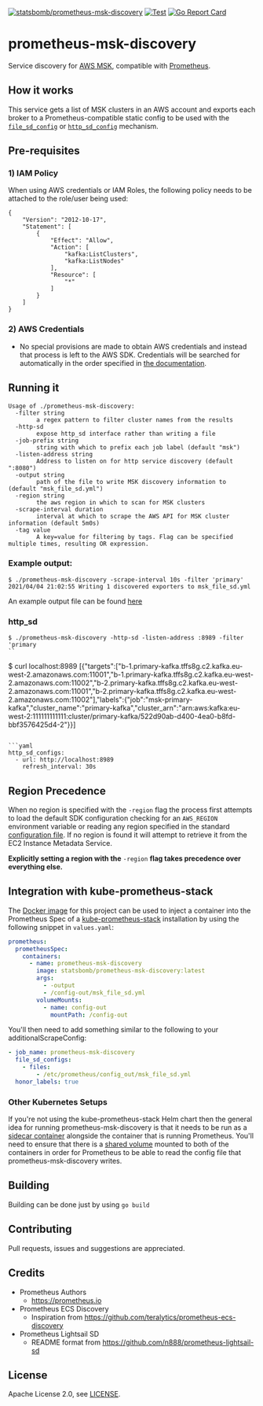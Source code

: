 [![statsbomb/prometheus-msk-discovery](https://img.shields.io/docker/pulls/statsbomb/prometheus-msk-discovery.svg)](https://hub.docker.com/r/statsbomb/prometheus-msk-discovery)
[![Test](https://github.com/statsbomb/prometheus-msk-discovery/actions/workflows/test.yaml/badge.svg)](https://github.com/statsbomb/prometheus-msk-discovery/actions/workflows/release.yaml)
[![Go Report Card](https://goreportcard.com/badge/github.com/statsbomb/prometheus-msk-discovery)](https://goreportcard.com/report/github.com/statsbomb/prometheus-msk-discovery)

# prometheus-msk-discovery

Service discovery for [AWS MSK](https://aws.amazon.com/msk/), compatible with [Prometheus](https://prometheus.io).

## How it works

This service gets a list of MSK clusters in an AWS account and exports each broker to a Prometheus-compatible static config to be used with the [`file_sd_config`](https://prometheus.io/docs/prometheus/latest/configuration/configuration/#file_sd_config) or [`http_sd_config`](https://prometheus.io/docs/prometheus/latest/configuration/configuration/#http_sd_config) mechanism.

## Pre-requisites

### 1) IAM Policy

When using AWS credentials or IAM Roles, the following policy needs to be attached to the role/user being used:

```
{
    "Version": "2012-10-17",
    "Statement": [
        {
            "Effect": "Allow",
            "Action": [
                "kafka:ListClusters",
                "kafka:ListNodes"
            ],
            "Resource": [
                "*"
            ]
        }
    ]
}
```

### 2) AWS Credentials

- No special provisions are made to obtain AWS credentials and instead that process is left to the AWS SDK. Credentials will be searched for automatically in the order specified in [the documentation](https://aws.github.io/aws-sdk-go-v2/docs/configuring-sdk/#specifying-credentials).

## Running it

```
Usage of ./prometheus-msk-discovery:
  -filter string
    	a regex pattern to filter cluster names from the results
  -http-sd
    	expose http_sd interface rather than writing a file
  -job-prefix string
    	string with which to prefix each job label (default "msk")
  -listen-address string
    	Address to listen on for http service discovery (default ":8080")
  -output string
    	path of the file to write MSK discovery information to (default "msk_file_sd.yml")
  -region string
    	the aws region in which to scan for MSK clusters
  -scrape-interval duration
    	interval at which to scrape the AWS API for MSK cluster information (default 5m0s)
  -tag value
    	A key=value for filtering by tags. Flag can be specified multiple times, resulting OR expression.
```

### Example output:

```
$ ./prometheus-msk-discovery -scrape-interval 10s -filter 'primary'
2021/04/04 21:02:55 Writing 1 discovered exporters to msk_file_sd.yml
```

An example output file can be found [here](examples/msk_file_sd.yml)

### http_sd

```
$ ./prometheus-msk-discovery -http-sd -listen-address :8989 -filter 'primary
``

```
$ curl localhost:8989
[{"targets":["b-1.primary-kafka.tffs8g.c2.kafka.eu-west-2.amazonaws.com:11001","b-1.primary-kafka.tffs8g.c2.kafka.eu-west-2.amazonaws.com:11002","b-2.primary-kafka.tffs8g.c2.kafka.eu-west-2.amazonaws.com:11001","b-2.primary-kafka.tffs8g.c2.kafka.eu-west-2.amazonaws.com:11002"],"labels":{"job":"msk-primary-kafka","cluster_name":"primary-kafka","cluster_arn":"arn:aws:kafka:eu-west-2:111111111111:cluster/primary-kafka/522d90ab-d400-4ea0-b8fd-bbf3576425d4-2"}}]
```

```yaml
http_sd_configs:
  - url: http://localhost:8989
    refresh_interval: 30s
```

## Region Precedence
When no region is specified with the `-region` flag the process first attempts to load the default SDK configuration checking for an `AWS_REGION` environment variable or reading any region specified in the standard [configuration file](https://docs.aws.amazon.com/cli/latest/userguide/cli-configure-files.html). If no region is found it will attempt to retrieve it from the EC2 Instance Metadata Service.

**Explicitly setting a region with the** `-region` **flag takes precedence over everything else.**

## Integration with kube-prometheus-stack

The [Docker image](https://hub.docker.com/r/statsbomb/prometheus-msk-discovery) for this project can be used to inject a container into the Prometheus Spec of a [kube-prometheus-stack](https://github.com/prometheus-community/helm-charts/tree/main/charts/kube-prometheus-stack) installation by using the following snippet in `values.yaml`:

```yaml
prometheus:
  prometheusSpec:
    containers:
      - name: prometheus-msk-discovery
        image: statsbomb/prometheus-msk-discovery:latest
        args:
          - -output
          - /config-out/msk_file_sd.yml
        volumeMounts:
          - name: config-out
            mountPath: /config-out
```

You'll then need to add something similar to the following to your additionalScrapeConfig:

```yaml
- job_name: prometheus-msk-discovery
  file_sd_configs:
    - files:
        - /etc/prometheus/config_out/msk_file_sd.yml
  honor_labels: true
```

### Other Kubernetes Setups
If you're not using the kube-prometheus-stack Helm chart then the general idea for running prometheus-msk-discovery is that it needs to be run as a [sidecar container](https://kubernetes.io/docs/concepts/workloads/pods/#how-pods-manage-multiple-containers) alongside the container that is running Prometheus. You'll need to ensure that there is a [shared volume](https://kubernetes.io/docs/tasks/access-application-cluster/communicate-containers-same-pod-shared-volume/) mounted to both of the containers in order for Prometheus to be able to read the config file that prometheus-msk-discovery writes.

## Building

Building can be done just by using `go build`

## Contributing

Pull requests, issues and suggestions are appreciated.

## Credits

- Prometheus Authors
  - https://prometheus.io
- Prometheus ECS Discovery
  - Inspiration from https://github.com/teralytics/prometheus-ecs-discovery
- Prometheus Lightsail SD
  - README format from https://github.com/n888/prometheus-lightsail-sd

## License

Apache License 2.0, see [LICENSE](https://github.com/statsbomb/prometheus-msk-discovert/blob/master/LICENSE).
